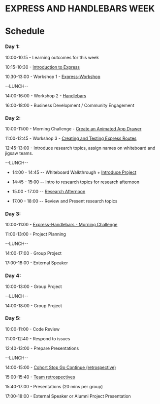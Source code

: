 # EXPRESS AND HANDLEBARS WEEK

Schedule
==

### Day 1:

10:00-10.15 - Learning outcomes for this week

10:15-10:30 - [Introduction to Express](https://github.com/foundersandcoders/introduction-to-express)

10.30-13:00 - Workshop 1 - [Express-Workshop](https://github.com/foundersandcoders/express-workshop)

--LUNCH--

14:00-16:00 - Workshop 2 - [Handlebars](https://github.com/foundersandcoders/express-handlebars-workshop)

16:00-18:00 - Business Development / Community Engagement

### Day 2:

10:00-11:00 - Morning Challenge - [Create an Animated App
Drawer](https://github.com/foundersandcoders/morning-challenge-animated-app-drawer)

11:00-12:45 - Workshop 3 - [Creating and Testing Express Routes](https://github.com/foundersandcoders/express-and-testing-workshop)

12:45-13:00 - Introduce research topics, assign names on whiteboard and jigsaw
teams.

--LUNCH--
- 14:00 - 14:45
-- Whiteboard Walkthrough + [Introduce Project](./project.md)

- 14:45 - 15:00
-- Intro to research topics for research afternoon

- 15.00 - 17:00
-- [Research Afternoon](./research-afternoon.md)

- 17.00 - 18:00
-- Review and Present research topics

### Day 3:

10:00-11:00 - [Express-Handlebars - Morning Challenge](https://github.com/foundersandcoders/express-handlebars-challenge)

11:00-13:00 - Project Planning

--LUNCH--

14:00-17:00 - Group Project

17:00-18:00 - External Speaker

### Day 4:

10:00-13:00 - Group Project

--LUNCH--

14:00-18:00 - Group Project

### Day 5:

10:00-11:00 - Code Review

11:00-12:40 - Respond to issues

12:40-13:00 - Prepare Presentations

--LUNCH--

14:00-15:00 - [Cohort Stop Go Continue
(retrospective)](./retrospectives.md#cohort-retrospective)

15:00-15:40 - [Team retrospectives](./retrospectives.md#team-retrospective)

15:40-17:00 - Presentations (20 mins per group)

17:00-18:00 - External Speaker or Alumni Project Presentation
